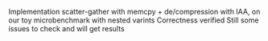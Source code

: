 Implementation scatter-gather with memcpy + de/compression with IAA, on our toy microbenchmark with nested varints
Correctness verified
Still some issues to check and will get results